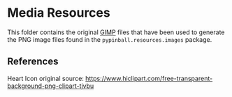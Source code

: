 # Media Resources

This folder contains the original [GIMP](https://www.gimp.org/) files that have been used to generate the PNG image files found in the `pypinball.resources.images` package.

## References

Heart Icon original source: <https://www.hiclipart.com/free-transparent-background-png-clipart-tjvbu>
